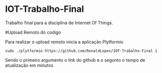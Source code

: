 # IOT-Trabalho-Final
Trabalho final para a disciplina de Internet Of Things.


#Upload Remoto do codigo

Para realizar o upload remoto inicia a aplicação Plytformio

```
sudo ./plytformio https://github.com/RonaldLopes/IOT-Trabalho-Final 1
```
Sendo o primeiro argumento o link do github e o segunto o tempo de atualização em minutos
